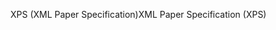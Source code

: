 <span data-ttu-id="ef60a-101">XPS (XML Paper Specification)</span><span class="sxs-lookup"><span data-stu-id="ef60a-101">XML Paper Specification (XPS)</span></span>
